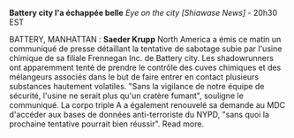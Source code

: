 ﻿**Battery city l'a échappée belle**
*Eye on the city [Shiawase News]* - 20h30 EST

BATTERY, MANHATTAN : **Saeder Krupp** North America a émis ce matin un communiqué de presse détaillant la tentative de sabotage subie par l'usine chimique de sa filiale Frennegan Inc. de Battery city. Les shadowrunners ont apparemment tenté de prendre le contrôle des cuves chimiques et des mélangeurs associés dans le but de faire entrer en contact plusieurs substances hautement volatiles. "Sans la vigilance de notre équipe de sécurité, l'usine ne serait plus qu'un cratère fumant", souligne le communiqué.
La corpo triple A a également renouvelé sa demande au MDC d'accéder aux bases de données anti-terroriste du NYPD, "sans quoi la prochaine tentative pourrait bien réussir". Read more.
